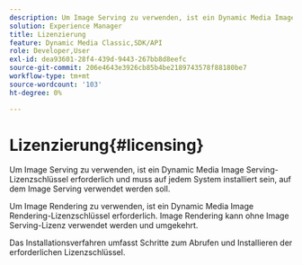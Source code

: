 ```yaml
---
description: Um Image Serving zu verwenden, ist ein Dynamic Media Image Serving-Lizenzschlüssel erforderlich und muss auf jedem System installiert sein, auf dem Image Serving verwendet werden soll.
solution: Experience Manager
title: Lizenzierung
feature: Dynamic Media Classic,SDK/API
role: Developer,User
exl-id: dea93601-28f4-439d-9443-267bb8d8eefc
source-git-commit: 206e4643e3926cb85b4be2189743578f88180be7
workflow-type: tm+mt
source-wordcount: '103'
ht-degree: 0%

---
```


# Lizenzierung{#licensing}

Um Image Serving zu verwenden, ist ein Dynamic Media Image Serving-Lizenzschlüssel erforderlich und muss auf jedem System installiert sein, auf dem Image Serving verwendet werden soll.

Um Image Rendering zu verwenden, ist ein Dynamic Media Image Rendering-Lizenzschlüssel erforderlich. Image Rendering kann ohne Image Serving-Lizenz verwendet werden und umgekehrt.

Das Installationsverfahren umfasst Schritte zum Abrufen und Installieren der erforderlichen Lizenzschlüssel.
